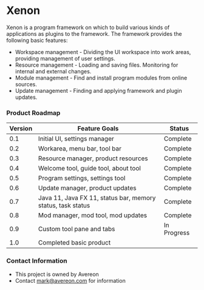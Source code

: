# Xenon #

Xenon is a program framework on which to build various kinds of 
applications as plugins to the framework. The framework provides
the following basic features:

* Workspace management - Dividing the UI workspace into work areas, 
  providing management of user settings.
* Resource management - Loading and saving files. Monitoring for internal 
  and external changes.
* Module management - Find and install program modules from online sources.
* Update management - Finding and applying framework and plugin updates.

### Product Roadmap ###

| Version | Feature Goals | Status |
|---|---|---|
|0.1|Initial UI, settings manager| Complete |
|0.2|Workarea, menu bar, tool bar| Complete |
|0.3|Resource manager, product resources| Complete |
|0.4|Welcome tool, guide tool, about tool| Complete |
|0.5|Program settings, settings tool| Complete |
|0.6|Update manager, product updates| Complete |
|0.7|Java 11, Java FX 11, status bar, memory status, task status| Complete |
|0.8|Mod manager, mod tool, mod updates | Complete |
|0.9|Custom tool pane and tabs | In Progress |
|1.0|Completed basic product| |


### Contact Information ###

* This project is owned by Avereon
* Contact mark@avereon.com for information
